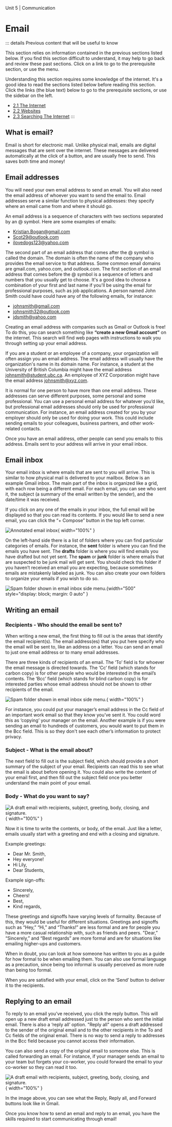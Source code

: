 Unit 5 | Communication

# Email

::: details Previous content that will be useful to know

This section relies on information contained in the previous sections listed below. If you find this section difficult to understand, it may help to go back and review these past sections. Click on a link to go to the prerequisite section, or use the menu.

Understanding this section requires some knowledge of the internet. It's a good idea to read the sections listed below before reading this section. Click the links (the blue text) below to go to the prerequisite sections, or use the sidebar on the left.

- [2.1 The Internet](../2-apps-and-internet/2.1-the-internet.md)
- [2.2 Websites](../2-apps-and-internet/2.2-websites.md)
- [2.3 Searching The Internet](../2-apps-and-internet/2.3-searching.md)
  :::

## What is email?

Email is short for electronic mail. Unlike physical mail, emails are digital messages that are sent over the internet. These messages are delivered automatically at the click of a button, and are usually free to send. This saves both time and money!

## Email addresses

You will need your own email address to send an email. You will also need the email address of whoever you want to send the email to. Email addresses serve a similar function to physical addresses: they specify where an email came from and where it should go.

An email address is a sequence of characters with two sections separated by an @ symbol. Here are some examples of emails:

- Kristian.Bogan@gmail.com
- Scot29@outlook.com
- ilovedogs123@yahoo.com

The second part of an email address that comes after the @ symbol is called the domain. The domain is often the name of the company who provides the email service to that address. Some common email domains are gmail.com, yahoo.com, and outlook.com. The first section of an email address that comes before the @ symbol is a sequence of letters and numbers that you usually get to choose. It's a good idea to choose a combination of your first and last name if you'll be using the email for professional purposes, such as job applications. A person named John Smith could have could have any of the following emails, for instance:

- johnsmith@gmail.com
- johnsmith32@outlook.com
- jdsmith@yahoo.com

Creating an email address with companies such as Gmail or Outlook is free! To do this, you can search something like **“create a new Gmail account”** on the internet. This search will find web pages with instructions to walk you through setting up your email address.

If you are a student or an employee of a company, your organization will often assign you an email address. The email address will usually have the organization's name in its domain name. For instance, a student at the University of British Columbia might have the email address johnsmith@student.ubc.ca. An employee of XYZ Corporation might have the email address johnsmith@xyz.com.

It is normal for one person to have more than one email address. These addresses can serve different purposes, some personal and some professional. You can use a personal email address for whatever you’d like, but professional email addresses should only be used for professional communication. For instance, an email address created for you by your employer should only be used for doing your work. This could include sending emails to your colleagues, business partners, and other work-related contacts.

Once you have an email address, other people can send you emails to this address. Emails sent to your address will arrive in your email inbox.

## Email inbox

Your email inbox is where emails that are sent to you will arrive. This is similar to how physical mail is delivered to your mailbox. Below is an example Gmail inbox. The main part of the inbox is organized like a grid, with each row being a different email. For each email, you can see who sent it, the subject (a summary of the email written by the sender), and the date/time it was received.

If you click on any one of the emails in your inbox, the full email will be displayed so that you can read its contents. If you would like to send a new email, you can click the “+ Compose” button in the top left corner.

![Annotated email inbox](/course/5-communication/annotated-email-inbox.png){ width="100%" }

On the left-hand side there is a list of folders where you can find particular categories of emails. For instance, the **sent** folder is where you can find the emails you have sent. The **drafts** folder is where you will find emails you have drafted but not yet sent. The **spam** or **junk** folder is where emails that are suspected to be junk mail will get sent. You should check this folder if you haven’t received an email you are expecting, because sometimes emails are mistakenly labeled as junk. You can also create your own folders to organize your emails if you wish to do so.

![Spam folder shown in email inbox side menu.](/course/5-communication/spam-folder.png){width="500" style="display: block; margin: 0 auto" }

## Writing an email

### Recipients - Who should the email be sent to?

When writing a new email, the first thing to fill out is the areas that identify the email recipient(s). The email address(es) that you put here specify who the email will be sent to, like an address on a letter. You can send an email to just one email address or to many email addresses.

There are three kinds of recipients of an email. The ‘To’ field is for whoever the email message is directed towards. The ‘Cc’ field (which stands for carbon copy) is for other people who would be interested in the email’s contents. The ‘Bcc’ field (which stands for blind carbon copy) is for interested parties whose email address should not be shown to other recipients of the email.

![Spam folder shown in email inbox side menu.](/course/5-communication/email-recipients.png){ width="100%" }

For instance, you could put your manager’s email address in the Cc field of an important work email so that they know you’ve sent it. You could word this as ‘copying’ your manager on the email. Another example is if you were sending an email to hundreds of customers, you would want to put them in the Bcc field. This is so they don't see each other’s information to protect privacy.

### Subject - What is the email about?

The next field to fill out is the subject field, which should provide a short summary of the subject of your email. Recipients can read this to see what the email is about before opening it. You could also write the content of your email first, and then fill out the subject field once you better understand the main point of your email.

### Body - What do you want to say?

![A draft email with recipients, subject, greeting, body, closing, and signature.](/course/5-communication/email-draft.png){ width="100%" }

Now it is time to write the contents, or body, of the email. Just like a letter, emails usually start with a greeting and end with a closing and signature.

Example greetings:

- Dear Mr. Smith,
- Hey everyone!
- Hi Lily,
- Dear Students,

Example sign-offs:

- Sincerely,
- Cheers!
- Best,
- Kind regards,

These greetings and signoffs have varying levels of formality. Because of this, they would be useful for different situations. Greetings and signoffs such as “Hey,” “Hi,” and “Thanks!” are less formal and are for people you have a more casual relationship with, such as friends and peers. "Dear,” “Sincerely,” and “Best regards” are more formal and are for situations like emailing higher-ups and customers.

When in doubt, you can look at how someone has written to you as a guide for how formal to be when emailing them. You can also use formal language as a precaution, since being too informal is usually perceived as more rude than being too formal.

When you are satisfied with your email, click on the ‘Send’ button to deliver it to the recipients.

## Replying to an email

To reply to an email you’ve received, you click the reply button. This will open up a new draft email addressed just to the person who sent the initial email. There is also a ‘reply all’ option. "Reply all" opens a draft addressed to the sender of the original email and to the other recipients in the To and Cc fields of the original email. There is no way to send a reply to addresses in the Bcc field because you cannot access their information.

You can also send a copy of the original email to someone else. This is called forwarding an email. For instance, if your manager sends an email to your team but forgets your co-worker, you could forward the email to your co-worker so they can read it too.

![A draft email with recipients, subject, greeting, body, closing, and signature.](/course/5-communication/email-reply-options.png){ width="100%" }

In the image above, you can see what the Reply, Reply all, and Forward buttons look like in Gmail.

Once you know how to send an email and reply to an email, you have the skills required to start communicating through email!
